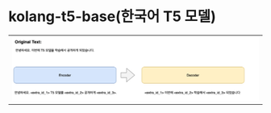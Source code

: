 # kolang-t5-base(한국어 T5 모델)

<table><tr><td>
    <center><img src="img/t5.png" width="800"/></center>
</td></tr>
</table>



